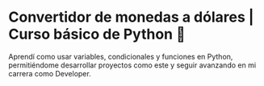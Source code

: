# Convertidor de monedas a dólares  | Curso básico de Python 💚


Aprendí como usar variables, condicionales y funciones en Python, permitiéndome desarrollar proyectos como este y seguir avanzando en mi carrera como Developer.
